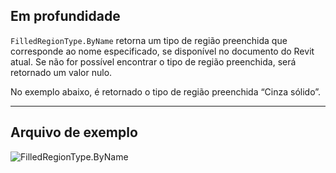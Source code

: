 ## Em profundidade
`FilledRegionType.ByName` retorna um tipo de região preenchida que corresponde ao nome especificado, se disponível no documento do Revit atual. Se não for possível encontrar o tipo de região preenchida, será retornado um valor nulo.

No exemplo abaixo, é retornado o tipo de região preenchida “Cinza sólido”.
___
## Arquivo de exemplo

![FilledRegionType.ByName](./Revit.Elements.FilledRegionType.ByName_img.jpg)
